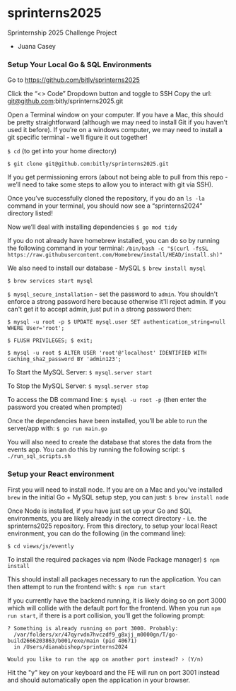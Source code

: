 # sprinterns2025
Sprinternship 2025 Challenge Project
- Juana Casey

### Setup Your Local Go & SQL Environments
Go to https://github.com/bitly/sprinterns2025

Click the “<> Code” Dropdown button and toggle to SSH
Copy the url: git@github.com:bitly/sprinterns2025.git 

Open a Terminal window on your computer. If you have a Mac, this should be pretty straightforward (although we may need to install Git if you haven’t used it before). If you’re on a windows computer, we may need to install a git specific terminal - we’ll figure it out together!

`$ cd` (to get into your home directory) 

`$ git clone git@github.com:bitly/sprinterns2025.git`

If you get permissioning errors (about not being able to pull from this repo - we’ll need to take some steps to allow you to interact with git via SSH). 

Once you’ve successfully cloned the repository, if you do an `ls -la` command in your terminal, you should now see a “sprinterns2024” directory listed! 

Now we’ll deal with installing dependencies
`$ go mod tidy`

If you do not already have homebrew installed, you can do so by running the following command in your terminal:
`/bin/bash -c "$(curl -fsSL https://raw.githubusercontent.com/Homebrew/install/HEAD/install.sh)"`

We also need to install our database - MySQL
`$ brew install mysql`

`$ brew services start mysql`

`$ mysql_secure_installation` - set the password to `admin`. You shouldn't enforce a strong password here because otherwise it'll reject admin. If you can't get it to accept admin, just put in a strong password then: 

`$ mysql -u root -p $ UPDATE mysql.user SET authentication_string=null WHERE User='root';`

`$ FLUSH PRIVILEGES; $ exit;` 

`$ mysql -u root $ ALTER USER 'root'@'localhost' IDENTIFIED WITH caching_sha2_password BY 'admin123';`


To Start the MySQL Server: 
`$ mysql.server start` 

To Stop the MySQL Server: 
`$ mysql.server stop`

To access the DB command line: 
`$ mysql -u root -p` (then enter the password you created when prompted)

Once the dependencies have been installed, you’ll be able to run the server/app with:
`$ go run main.go`

You will also need to create the database that stores the data from the events app. You can do this by running the following script:
`$ ./run_sql_scripts.sh`

### Setup your React environment 

First you will need to install node. If you are on a Mac and you've installed `brew` in the initial Go + MySQL setup step, you can just:
`$ brew install node`

Once Node is installed, if you have just set up your Go and SQL environments, you are likely already in the correct directory - i.e. the sprinterns2025
repository. From this directory, to setup your local React environment, you can do the following (in the command line):

`$ cd views/js/evently`

To install the required packages via npm (Node Package manager)
`$ npm install`

This should install all packages necessary to run the application. You can then attempt to run the frontend with:
`$ npm run start`

If you currently have the backend running, it is likely doing so on port 3000 which will collide with the default port for the frontend. When you run `npm run start`, if there is a port collision, you'll get the following prompt:

```
? Something is already running on port 3000. Probably:
  /var/folders/xr/47qyrvdn7hvczdf9_g8xjj_m0000gn/T/go-build2666203863/b001/exe/main (pid 40671)
  in /Users/dianabishop/sprinterns2024

Would you like to run the app on another port instead? › (Y/n)
```

Hit the "y" key on your keyboard and the FE will run on port 3001 instead and should automatically open the application in your browser. 
